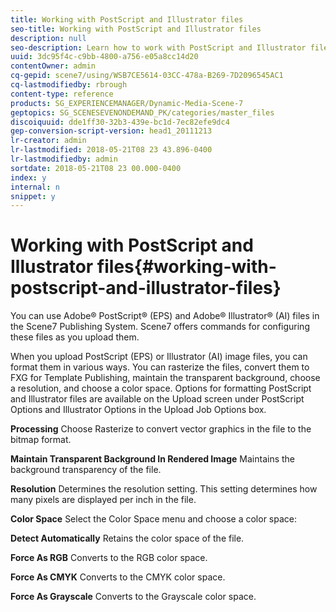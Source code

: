 ```yaml
---
title: Working with PostScript and Illustrator files
seo-title: Working with PostScript and Illustrator files
description: null
seo-description: Learn how to work with PostScript and Illustrator files.
uuid: 3dc95f4c-c9bb-4800-a756-e05a8cc14d20
contentOwner: admin
cq-gepid: scene7/using/WSB7CE5614-03CC-478a-B269-7D2096545AC1
cq-lastmodifiedby: rbrough
content-type: reference
products: SG_EXPERIENCEMANAGER/Dynamic-Media-Scene-7
geptopics: SG_SCENESEVENONDEMAND_PK/categories/master_files
discoiquuid: dde1ff30-32b3-439e-bc1d-7ec82efe9dc4
gep-conversion-script-version: head1_20111213
lr-creator: admin
lr-lastmodified: 2018-05-21T08 23 43.896-0400
lr-lastmodifiedby: admin
sortdate: 2018-05-21T08 23 00.000-0400
index: y
internal: n
snippet: y
---
```


# Working with PostScript and Illustrator files{#working-with-postscript-and-illustrator-files}

You can use Adobe® PostScript® (EPS) and Adobe® Illustrator® (AI) files in the Scene7 Publishing System. Scene7 offers commands for configuring these files as you upload them.

When you upload PostScript (EPS) or Illustrator (AI) image files, you can format them in various ways. You can rasterize the files, convert them to FXG for Template Publishing, maintain the transparent background, choose a resolution, and choose a color space. Options for formatting PostScript and Illustrator files are available on the Upload screen under PostScript Options and Illustrator Options in the Upload Job Options box.

**Processing** Choose Rasterize to convert vector graphics in the file to the bitmap format.

**Maintain Transparent Background In Rendered Image** Maintains the background transparency of the file.

**Resolution** Determines the resolution setting. This setting determines how many pixels are displayed per inch in the file.

**Color Space** Select the Color Space menu and choose a color space:

**Detect Automatically** Retains the color space of the file.

**Force As RGB** Converts to the RGB color space.

**Force As CMYK** Converts to the CMYK color space.

**Force As Grayscale** Converts to the Grayscale color space.
